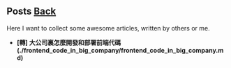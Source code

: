 ## Posts	[Back](./../README.md)

Here I want to collect some awesome articles, written by others or me.

- **[轉] 大公司裏怎麼開發和部署前端代碼(./frontend_code_in_big_company/frontend_code_in_big_company.md)**
